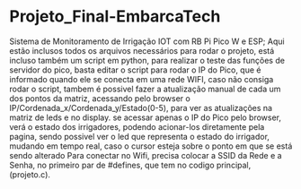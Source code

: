 # Projeto_Final-EmbarcaTech
 Sistema de Monitoramento de Irrigação IOT com RB Pi Pico W e ESP;
 Aqui estão inclusos todos os arquivos necessários para rodar o projeto, está incluso também um script em python, para realizar o teste das funções de servidor do pico, basta editar o script para rodar o IP do Pico, que é informado quando ele se conecta em uma rede WIFI, caso não consiga rodar o script, tambem é possivel fazer a atualização manual de cada um dos pontos da matriz, acessando pelo browser o IP/Cordenada_x/Cordenada_y/Estado(0-5), para ver as atualizações na matriz de leds e no display.
 se acessar apenas o IP do Pico pelo browser, verá o estado dos irrigadores, podendo acionar-los diretamente pela pagina, sendo possivel ver o led que representa o estado do irrigador, mudando em tempo real, caso o cursor esteja sobre o ponto em que se está sendo alterado
 Para conectar no Wifi, precisa colocar a SSID da Rede e a Senha, no primeiro par de #defines, que tem no codigo principal, (projeto.c).
